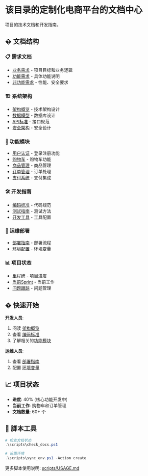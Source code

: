 # 该目录的定制化电商平台的文档中心

项目的技术文档和开发指南。

## � 文档结构

### 📋 需求文档
- [业务需求](requirements/business.md) - 项目目标和业务逻辑
- [功能需求](requirements/functional.md) - 具体功能说明
- [非功能需求](requirements/non-functional.md) - 性能、安全要求

### 🏗️ 系统架构
- [架构概览](architecture/overview.md) - 技术架构设计
- [数据模型](architecture/data-models.md) - 数据库设计
- [API标准](architecture/api-standards.md) - 接口规范
- [安全架构](architecture/security.md) - 安全设计

### 🔧 功能模块
- [用户认证](modules/user-auth/overview.md) - 登录注册功能
- [购物车](modules/shopping-cart/overview.md) - 购物车功能
- [商品管理](modules/product-catalog/overview.md) - 商品管理
- [订单管理](modules/order-management/overview.md) - 订单处理
- [支付系统](modules/payment/overview.md) - 支付集成

### 🛠️ 开发指南
- [编码标准](development/standards.md) - 代码规范
- [测试指南](development/testing.md) - 测试方法
- [开发工具](development/tools.md) - 工具配置

### 🚀 运维部署
- [部署指南](operations/deployment.md) - 部署流程
- [环境配置](operations/environment.md) - 环境变量

### 📊 项目状态
- [里程碑](status/milestones.md) - 项目进度
- [当前Sprint](status/current-sprint.md) - 当前工作
- [问题跟踪](status/issues-tracking.md) - 问题管理

## � 快速开始

**开发人员**:
1. 阅读 [架构概览](architecture/overview.md)
2. 查看 [编码标准](development/standards.md)
3. 了解相关的[功能模块](modules/)

**运维人员**:
1. 查看 [部署指南](operations/deployment.md)
2. 配置 [环境变量](operations/environment.md)

## 📈 项目状态

- **进度**: 40% (核心功能开发中)
- **当前工作**: 购物车和订单管理
- **文档数量**: 60+ 个

## 🔧 脚本工具

```powershell
# 检查文档状态
.\scripts\check_docs.ps1

# 设置环境
.\scripts\sync_env.ps1 -Action create
```

更多脚本使用说明: [scripts/USAGE.md](../scripts/USAGE.md)